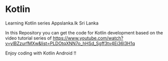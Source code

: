 # Kotlin
Learning Kotlin series Appslanka.lk Sri Lanka

In this Repository you can get the code for Kotlin development based on the video tutorial series of https://www.youtube.com/watch?v=ylBZzurfMXw&list=PLDOtqXNN7o_hHSd_Sgff3tv4Ei36l3H1q

Enjoy coding with Kotlin Android !!
